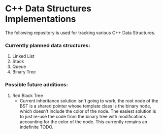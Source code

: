 # C++ Data Structures Implementations
The following repository is used for tracking various C++ Data Structures.

### Currently planned data structures:
1. Linked List
2. Stack
3. Queue
4. Binary Tree

### Possible future additions:
1. Red Black Tree
    - Current inheritance solution isn't going to work, the root node of the BST is a shared pointer whose template class is the binary node, which doesn't include the color of the node. The easiest solution is to just re-use the code from the binary tree with modifications accounting for the color of the node.  This currently remains an indefinite TODO.


